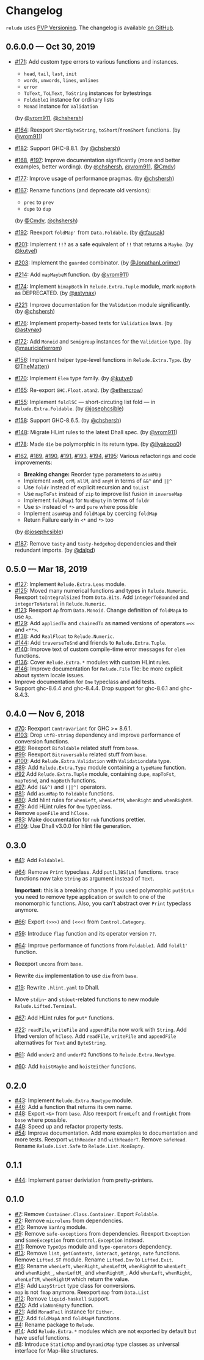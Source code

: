 # Changelog

`relude` uses [PVP Versioning][1].
The changelog is available [on GitHub][2].

## 0.6.0.0 — Oct 30, 2019

* [#171](https://github.com/kowainik/relude/issues/171):
  Add custom type errors to various functions and instances.
  + `head`, `tail`, `last`, `init`
  + `words`, `unwords`, `lines`, `unlines`
  + `error`
  + `ToText`, `ToLText`, `ToString` instances for bytestrings
  + `Foldable1` instance for ordinary lists
  + `Monad` instance for `Validation`

  (by [@vrom911](https://github.com/vrom911), [@chshersh](https://github.com/chshersh))
* [#164](https://github.com/kowainik/relude/issues/164):
  Reexport `ShortByteString`, `toShort`/`fromShort` functions.
  (by [@vrom911](https://github.com/vrom911))
* [#182](https://github.com/kowainik/relude/issues/182):
  Support GHC-8.8.1.
  (by [@chshersh](https://github.com/chshersh))
* [#168](https://github.com/kowainik/relude/pull/168),
  [#197](https://github.com/kowainik/relude/pull/197):
  Improve documentation significantly (more and better examples, better wording).
  (by [@chshersh](https://github.com/chshersh),
  [@vrom911](https://github.com/vrom911),
  [@Cmdv](https://github.com/Cmdv))
* [#177](https://github.com/kowainik/relude/issues/177):
  Improve usage of performance pragmas.
  (by [@chshersh](https://github.com/chshersh))
* [#167](https://github.com/kowainik/relude/issues/167):
  Rename functions (and deprecate old versions):
    + `prec` to `prev`
    + `dupe` to `dup`

  (by [@Cmdv](https://github.com/Cmdv), [@chshersh](https://github.com/chshersh))
* [#192](https://github.com/kowainik/relude/issues/192):
  Reexport `foldMap'` from `Data.Foldable`.
  (by [@tfausak](https://github.com/tfausak))
* [#201](https://github.com/kowainik/relude/issues/201):
  Implement `!!?` as a safe equivalent of `!!` that returns a `Maybe`.
  (by [@kutyel](https://github.com/kutyel))
* [#203](https://github.com/kowainik/relude/issues/203):
  Implement the `guarded` combinator.
  (by [@JonathanLorimer](https://github.com/JonathanLorimer))
* [#214](https://github.com/kowainik/relude/issues/214):
  Add `mapMaybeM` function.
  (by [@vrom911](https://github.com/vrom911))
* [#174](https://github.com/kowainik/relude/issues/174):
  Implement `bimapBoth` in `Relude.Extra.Tuple` module,
  mark `mapBoth` as DEPRECATED.
  (by [@astynax](https://github.com/astynax))
* [#221](https://github.com/kowainik/relude/issues/221):
  Improve documentation for the `Validation` module significantly.
  (by [@chshersh](https://github.com/chshersh))
* [#176](https://github.com/kowainik/relude/issues/176):
  Implement property-based tests for `Validation` laws.
  (by [@astynax](https://github.com/astynax))
* [#172](https://github.com/kowainik/relude/issues/172):
  Add `Monoid` and `Semigroup` instances for the `Validation` type.
  (by [@mauriciofierrom](https://github.com/mauriciofierrom))
* [#156](https://github.com/kowainik/relude/issue/156):
  Implement helper type-level functions in `Relude.Extra.Type`.
  (by [@TheMatten](https://github.com/TheMatten))
* [#170](https://github.com/kowainik/relude/issues/170):
  Implement `Elem` type family.
  (by [@kutyel](https://github.com/kutyel))
* [#165](https://github.com/kowainik/relude/pull/165):
  Re-export `GHC.Float.atan2`.
  (by [@ethercrow](https://github.com/ethercrow))
* [#155](https://github.com/kowainik/relude/issue/155):
  Implement `foldlSC` — short-circuting list fold — in `Relude.Extra.Foldable`.
  (by [@josephcsible](https://github.com/josephcsible))
* [#158](https://github.com/kowainik/relude/issue/158):
  Support GHC-8.6.5.
  (by [@chshersh](https://github.com/chshersh))
* [#148](https://github.com/kowainik/relude/issues/148):
  Migrate HLint rules to the latest Dhall spec.
  (by [@vrom911](https://github.com/vrom911))
* [#178](https://github.com/kowainik/relude/issues/178):
  Made `die` be polymorphic in its return type.
  (by [@ilyakooo0](https://github.com/ilyakooo0))
* [#162](https://github.com/kowainik/relude/pull/162),
  [#189](https://github.com/kowainik/relude/pull/189),
  [#190](https://github.com/kowainik/relude/pull/190),
  [#191](https://github.com/kowainik/relude/pull/191),
  [#193](https://github.com/kowainik/relude/pull/193),
  [#194](https://github.com/kowainik/relude/pull/194),
  [#195](https://github.com/kowainik/relude/pull/195):
  Various refactorings and code improvements:
  + __Breaking change:__ Reorder type parameters to `asumMap`
  + Implement `andM`, `orM`, `allM`, and `anyM` in terms of `&&^` and `||^`
  + Use `foldr` instead of explicit recursion and `toList`
  + Use `mapToFst` instead of `zip` to improve list fusion in `inverseMap`
  + Implement `foldMap1` for `NonEmpty` in terms of `foldr`
  + Use `$>` instead of `*>` and `pure` where possible
  + Implement `asumMap` and `foldMapA` by coercing `foldMap`
  + Return Failure early in `<*` and `*>` too

  (by [@josephcsible](https://github.com/josephcsible))
* [#187](https://github.com/kowainik/relude/issues/187):
  Remove `tasty` and `tasty-hedgehog` dependencies and their redundant imports.
  (by [@dalpd](https://github.com/dalpd))

## 0.5.0 — Mar 18, 2019

* [#127](https://github.com/kowainik/relude/issues/127):
  Implement `Relude.Extra.Lens` module.
* [#125](https://github.com/kowainik/relude/issues/125):
  Moved many numerical functions and types in `Relude.Numeric`.
  Reexport `toIntegralSized` from `Data.Bits`.
  Add `integerToBounded` and `integerToNatural` in `Relude.Numeric`.
* [#121](https://github.com/kowainik/relude/issues/121):
  Reexport `Ap` from `Data.Monoid`. Change definition of `foldMapA` to use `Ap`.
* [#129](https://github.com/kowainik/relude/issues/129):
  Add `appliedTo` and `chainedTo` as named versions of operators `=<<` and `<**>`.
* [#138](https://github.com/kowainik/relude/issues/138):
  Add `RealFloat` to `Relude.Numeric`.
* [#144](https://github.com/kowainik/relude/issues/144):
  Add `traverseToSnd` and friends to `Relude.Extra.Tuple`.
* [#140](https://github.com/kowainik/relude/issues/140):
  Improve text of custom compile-time error messages for `elem` functions.
* [#136](https://github.com/kowainik/relude/issues/136):
  Cover `Relude.Extra.*` modules with custom HLint rules.
* [#146](https://github.com/kowainik/relude/issues/146):
  Improve documentation for `Relude.File` file: be more explicit about system
  locale issues.
* Improve documentation for `One` typeclass and add tests.
* Support ghc-8.6.4 and ghc-8.4.4.
  Drop support for ghc-8.6.1 and ghc-8.4.3.

## 0.4.0 — Nov 6, 2018

* [#70](https://github.com/kowainik/relude/issues/70):
  Reexport `Contravariant` for GHC >= 8.6.1.
* [#103](https://github.com/kowainik/relude/pull/104):
  Drop `utf8-string` dependency and improve performance of conversion functions.
* [#98](https://github.com/kowainik/relude/issues/98):
  Reexport `Bifoldable` related stuff from `base`.
* [#99](https://github.com/kowainik/relude/issues/99):
  Reexport `Bitraversable` related stuff from `base`.
* [#100](https://github.com/kowainik/relude/issues/100):
  Add `Relude.Extra.Validation` with `Validation`data type.
* [#89](https://github.com/kowainik/relude/issues/81):
  Add `Relude.Extra.Type` module containing a `typeName` function.
* [#92](https://github.com/kowainik/relude/issues/92)
  Add `Relude.Extra.Tuple` module, containing
  `dupe`, `mapToFst`, `mapToSnd`, and `mapBoth` functions.
* [#97](https://github.com/kowainik/relude/issues/97):
  Add `(&&^)` and `(||^)` operators.
* [#81](https://github.com/kowainik/relude/issues/81):
  Add `asumMap` to `Foldable` functions.
* [#80](https://github.com/kowainik/relude/issues/80):
  Add hlint rules for `whenLeft`, `whenLeftM`, `whenRight` and `whenRightM`.
* [#79](https://github.com/kowainik/relude/issues/79):
  Add HLint rules for `One` typeclass.
* Remove `openFile` and `hClose`.
* [#83](https://github.com/kowainik/relude/pull/83):
  Make documentation for `nub` functions prettier.
* [#109](https://github.com/kowainik/relude/issues/109):
  Use Dhall v3.0.0 for hlint file generation.

## 0.3.0

* [#41](https://github.com/kowainik/relude/issues/41):
  Add `Foldable1`.
* [#64](https://github.com/kowainik/relude/issues/64):
  Remove `Print` typeclass.
  Add `put[L]BS[Ln]` functions.
  `trace` functions now take `String` as argument instead of `Text`.

  **Important:** this is a breaking change. If you used polymorphic `putStrLn`
  you need to remove type application or switch to one of the monomorphic
  functions. Also, you can't abstract over `Print` typeclass anymore.
* [#66](https://github.com/kowainik/relude/issues/66):
  Export `(>>>)` and `(<<<)` from `Control.Category`.
* [#59](https://github.com/kowainik/relude/issues/59):
  Introduce `flap` function and its operator version `??`.
* [#64](https://github.com/kowainik/relude/issues/64):
  Improve performance of functions from `Foldable1`.
  Add `foldl1'` function.
* Reexport `uncons` from `base`.
* Rewrite `die` implementation to use `die` from `base`.
* [#19](https://github.com/kowainik/relude/issues/19):
  Rewrite `.hlint.yaml` to Dhall.
* Move `stdin`- and `stdout`-related functions to new module `Relude.Lifted.Terminal`.
* [#67](https://github.com/kowainik/relude/issues/67):
  Add HLint rules for `put*` functions.
* [#22](https://github.com/kowainik/relude/issues/22):
  `readFile`, `writeFile` and `appendFile` now work with `String`.
  Add lifted version of `hClose`.
  Add `readFile`, `writeFile` and `appendFile` alternatives for `Text` and `ByteString`.
* [#61](https://github.com/kowainik/relude/issues/61):
  Add `under2` and `underF2` functions to `Relude.Extra.Newtype`.
* [#60](https://github.com/kowainik/relude/issues/60):
  Add `hoistMaybe` and `hoistEither` functions.

## 0.2.0

* [#43](https://github.com/kowainik/relude/issues/43):
  Implement `Relude.Extra.Newtype` module.
* [#46](https://github.com/kowainik/relude/issues/46):
  Add a function that returns its own name.
* [#48](https://github.com/kowainik/relude/issues/48):
  Export `<&>` from `base`.
  Also reexport `fromLeft` and `fromRight` from `base` where possible.
* [#49](https://github.com/kowainik/relude/issues/49):
  Speed up and refactor property tests.
* [#54](https://github.com/kowainik/relude/issues/54):
  Improve documentation.
  Add more examples to documentation and more tests.
  Reexport `withReader` and `withReaderT`.
  Remove `safeHead`.
  Rename `Relude.List.Safe` to `Relude.List.NonEmpty`.

## 0.1.1

* [#44](https://github.com/kowainik/relude/issues/44):
  Implement parser deriviation from pretty-printers.

## 0.1.0

* [#7](https://github.com/kowainik/relude/issues/7):
  Remove `Container.Class.Container`. Export `Foldable`.
* [#2](https://github.com/kowainik/relude/issues/2):
  Remove `microlens` from dependencies.
* [#10](https://github.com/kowainik/relude/issues/10):
  Remove `VarArg` module.
* [#9](https://github.com/kowainik/relude/issues/9):
  Remove `safe-exceptions` from dependencies. Reexport `Exception` and
  `SomeException` from `Control.Exception` instead.
* [#11](https://github.com/kowainik/relude/issues/11):
  Remove `TypeOps` module and `type-operators` dependency.
* [#13](https://github.com/kowainik/relude/issues/13):
  Remove `list`, `getContents`, `interact`, `getArgs`, `note` functions.
  Remove `Lifted.ST` module.
  Rename `Lifted.Env` to `Lifted.Exit`.
* [#16](https://github.com/kowainik/relude/issues/16):
  Rename `whenLeft`, `whenRight`, `whenLeftM`, `whenRightM` to
  `whenLeft_` and `whenRight_`, `whenLeftM_` and `whenRightM_`.
  Add `whenLeft`, `whenRight`, `whenLeftM`, `whenRightM` which return
  the value.
* [#18](https://github.com/kowainik/relude/issues/18):
  Add `LazyStrict` type class for conversions.
* `map` is not `fmap` anymore. Reexport `map` from `Data.List`
* [#12](https://github.com/kowainik/relude/issues/12):
  Remove `liquid-haskell` support.
* [#20](https://github.com/kowainik/relude/issues/20):
  Add `viaNonEmpty` function.
* [#21](https://github.com/kowainik/relude/issues/21):
  Add `MonadFail` instance for `Either`.
* [#17](https://github.com/kowainik/relude/issues/17):
  Add `foldMapA` and `foldMapM` functions.
* [#4](https://github.com/kowainik/relude/issues/4):
  Rename package to `Relude`.
* [#14](https://github.com/kowainik/relude/issues/14):
  Add `Relude.Extra.*` modules which are not exported by default but have useful
  functions.
* [#8](https://github.com/kowainik/relude/issues/8):
  Introduce `StaticMap` and `DynamicMap` type classes as universal interface for
  Map-like structures.

[1]: https://pvp.haskell.org
[2]: https://github.com/kowainik/relude/releases

